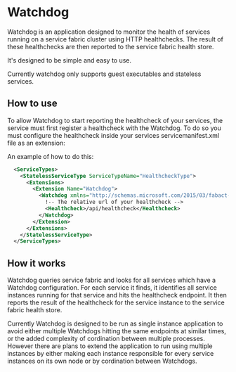# Watchdog
Watchdog is an application designed to monitor the health of services running on a service fabric cluster 
using HTTP healthchecks. The result of these healthchecks are then reported to the service fabric health store.

It's designed to be simple and easy to use. 

Currently watchdog only supports guest executables and stateless services.

## How to use

To allow Watchdog to start reporting the healthcheck of your services, the service must first register a healthcheck with the Watchdog. To do so you must configure the healthcheck inside your services servicemanifest.xml file as an extension:

An example of how to do this:

```xml
  <ServiceTypes>
    <StatelessServiceType ServiceTypeName="HealthcheckType">
      <Extensions>
        <Extension Name="Watchdog">
          <Watchdog xmlns="http://schemas.microsoft.com/2015/03/fabact-no-schema">
            !-- The relative url of your healthcheck -->
            <Healthcheck>/api/healthcheck</Healthcheck>
          </Watchdog>
        </Extension>
      </Extensions>
    </StatelessServiceType>
  </ServiceTypes>
```

## How it works 

Watchdog queries service fabric and looks for all services which have a Watchdog configuration. For each service it finds, it identifies all service instances running for that service and hits the healthcheck endpoint. It then reports the result of the healthcheck for the service instance to the service fabric health store.

Currently Watchdog is designed to be run as single instance application to avoid either multiple Watchdogs hitting the same 
endpoints at similar times, or the added complexity of cordination between multiple processes. However there are plans to extend 
the application to run using multiple instances by either making each instance responsible for every service instances on its own 
node or by cordination between Watchdogs.
